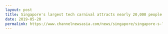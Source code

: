 ```yaml
---
layout: post
title: Singapore's largest tech carnival attracts nearly 20,000 people
date: 2019-05-20
permalink: https://www.channelnewsasia.com/news/singapore/singapore-s-largest-tech-carnival-attracts-nearly-20-000-people-11547308{:target="_blank}
---
```

